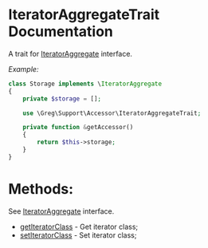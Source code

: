 # IteratorAggregateTrait Documentation

A trait for [IteratorAggregate](http://php.net/manual/en/class.iteratoraggregate.php) interface.

_Example:_

```php
class Storage implements \IteratorAggregate
{
    private $storage = [];

    use \Greg\Support\Accessor\IteratorAggregateTrait;

    private function &getAccessor()
    {
        return $this->storage;
    }
}
```

# Methods:

See [IteratorAggregate](http://php.net/manual/en/class.iteratoraggregate.php) interface.

* [getIteratorClass](#getIteratorClass) - Get iterator class;
* [setIteratorClass](#setIteratorClass) - Set iterator class;
